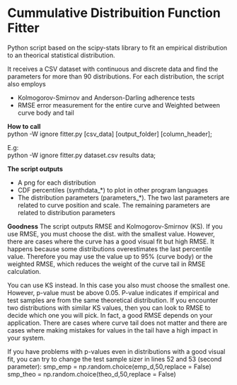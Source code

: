 # Cummulative Distribuition Function Fitter
<p>Python script based on the scipy-stats library to fit an empirical distribution to an theorical statistical distribution.</p>

<p>It receives a CSV dataset with continuous and discrete data and find the parameters for more than 90 distributions. For each distribution, the script also employs</p>

<ul>
  <li> Kolmogorov-Smirnov and Anderson-Darling adherence tests</li>
  <li> RMSE error measurement for the entire curve and Weighted between curve body and tail</li>
</ul>

<p><b>How to call</b><br />
python -W ignore fitter.py [csv_data] [output_folder] [column_header];</p>

<p>E.g:<br />
python -W ignore fitter.py dataset.csv results data;</p>

<b>The script outputs</b>
<ul>
<li>A png for each distribution
<li>CDF percentiles (synthdata_*) to plot in other program languages
<li>The distribution parameters (parameters_*). The two last parameters are related to curve position and scale. The remaining parameters are related to distribution parameters
</ul>

<b>Goodness</b>
The script outputs RMSE and Kolmogorov-Smirnov (KS). If you use RMSE, you must choose the dist. with the smallest value. However, there are cases where the curve has a good visual fit but high RMSE. It happens because some distributions overestimates the last percentile value. Therefore you may use the value up to 95% (curve body) or the weighted RMSE, which reduces the weight of the curve tail in RMSE calculation.

You can use KS instead. In this case you also must choose the smallest one. However, p-value must be above 0.05. P-value indicates if empirical and test samples are from the same theoretical distribution. If you encounter two distributions with similar KS values, then you can look to RMSE to decide which one you will pick. In fact, a good RMSE depends on your application. There are cases where curve tail does not matter and there are cases where making mistakes for values in the tail have a high impact in your system.

If you have problems with p-values even in distributions with a good visual fit, you can try to change the test sample sizer in lines 52 and 53 (second parameter):
smp_emp = np.random.choice(emp_d,50,replace = False)
smp_theo = np.random.choice(theo_d,50,replace = False)
